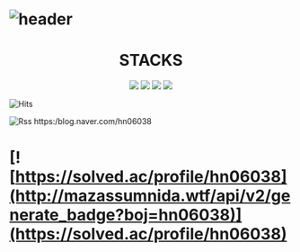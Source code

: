 # ![header](https://capsule-render.vercel.app/api?type=wave&color=auto&height=300&section=header&text=jjaegii&fontSize=90)
  
<div align=center><h1>STACKS</h1></div>

<div align=center>
  <img src="https://img.shields.io/badge/c-A8B9CC?style=for-the-badge&logo=c&logoColor=white">
  <img src="https://img.shields.io/badge/c++-00599C?style=for-the-badge&logo=c%2B%2B&logoColor=white">
  <img src="https://img.shields.io/badge/java-007396?style=for-the-badge&logo=java&logoColor=white">
  <img src="https://img.shields.io/badge/linux-FCC624?style=for-the-badge&logo=linux&logoColor=black"> 
</div>


![Hits](https://hits.seeyoufarm.com/api/count/incr/badge.svg?url=https%3A%2F%2Fgithub.com%2Fjjaegii&count_bg=%2379C83D&title_bg=%23555555&icon=&icon_color=%23E7E7E7&title=hits&edge_flat=false)


![Rss](https://img.shields.io/badge/rss-F88900?style=for-the-badge&logo=rss&logoColor=white) https:/blog.naver.com/hn06038
# [![https://solved.ac/profile/hn06038](http://mazassumnida.wtf/api/v2/generate_badge?boj=hn06038)](https://solved.ac/profile/hn06038)
